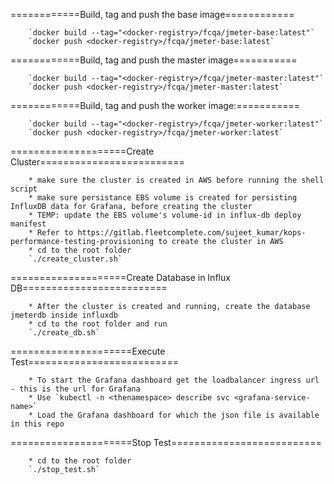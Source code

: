 
============Build, tag and push the base image============

		`docker build --tag="<docker-registry>/fcqa/jmeter-base:latest"`
		`docker push <docker-registry>/fcqa/jmeter-base:latest`


============Build, tag and push the master image===========

		`docker build --tag="<docker-registry>/fcqa/jmeter-master:latest"`
		`docker push <docker-registry>/fcqa/jmeter-master:latest`


============Build, tag and push the worker image:===========

		`docker build --tag="<docker-registry>/fcqa/jmeter-worker:latest"` 
		`docker push <docker-registry>/fcqa/jmeter-worker:latest`

====================Create Cluster=========================

		* make sure the cluster is created in AWS before running the shell script
		* make sure persistance EBS volume is created for persisting InfluxDB data for Grafana, before creating the cluster
		* TEMP: update the EBS volume's volume-id in influx-db deploy manifest
		* Refer to https://gitlab.fleetcomplete.com/sujeet_kumar/kops-performance-testing-provisioning to create the cluster in AWS
		* cd to the root folder 
		`./create_cluster.sh`

====================Create Database in Influx DB=========================

		* After the cluster is created and running, create the database jmeterdb inside influxdb
		* cd to the root folder and run
		`./create_db.sh`

=====================Execute Test==========================

		* To start the Grafana dashboard get the loadbalancer ingress url - this is the url for Grafana
		* Use `kubectl -n <thenamespace> describe svc <grafana-service-name>`
		* Load the Grafana dashboard for which the json file is available in this repo

=====================Stop Test==========================

		* cd to the root folder
		`./stop_test.sh`

